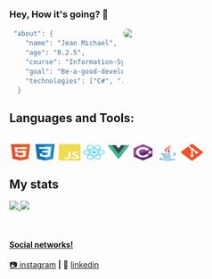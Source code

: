 ### Hey, How it's going? 👋
<div>
<img style="border-radius: 10px;" align="right" width="300" src="https://media.giphy.com/media/13UZisxBxkjPwI/giphy.gif" />

```kotlin
 "about": {
    "name": "Jean Michael",
    "age": "0.2.5",
    "course": "Information-Systems",
    "goal": "Be-a-good-developer",
    "technologies": ["C#", ".Net", "Java", "Javascript", "ReactJs", "VueJs"]
  }
```

## **Languages ​​and Tools:**  

<div style="display: inline_block"><br>
 <img align="center" alt="Jean-HTML" height="30" width="40" src="https://raw.githubusercontent.com/devicons/devicon/master/icons/html5/html5-original.svg">
 <img align="center" alt="Jean-CSS" height="30" width="40" src="https://raw.githubusercontent.com/devicons/devicon/master/icons/css3/css3-original.svg">
 <img align="center" alt="Jean-Js" height="30" width="40" src="https://raw.githubusercontent.com/devicons/devicon/master/icons/javascript/javascript-plain.svg">
 <img align="center" alt="Jean-React" height="30" width="40" src="https://raw.githubusercontent.com/devicons/devicon/master/icons/react/react-original.svg">
 <img align="center" alt="Jean-Vue" height="30" width="40" src="https://raw.githubusercontent.com/devicons/devicon/master/icons/vuejs/vuejs-original.svg">
 <img align="center" alt="Jean-Csharp" height="30" width="40" src="https://raw.githubusercontent.com/devicons/devicon/master/icons/csharp/csharp-original.svg">
 <img align="center" alt="Jean-Csharp" height="30" width="40" src="https://raw.githubusercontent.com/devicons/devicon/master/icons/java/java-original.svg">
 <img align="center" alt="Jean-Git" height="30" width="40" src="https://raw.githubusercontent.com/devicons/devicon/master/icons/git/git-original.svg">
  
</div>
 </div>

## **My stats**

<div align="initial">
  <a href="https://github.com/J3anMichael">
  <img height="180em" src="https://github-readme-stats.vercel.app/api?username=J3anMichael&show_icons=true&theme=winter&include_all_commits=true&count_private=true"/>
  <img height="180em" src="https://github-readme-stats.vercel.app/api/top-langs/?username=J3anMichael&layout=compact&langs_count=8&theme=winter"/>

   
</div>





[instagram]: https://www.instagram.com/j3an_michael/
[linkedin]: https://www.linkedin.com/in/j3anmichael/
<br>

#### Social networks!

📷 [instagram][instagram] **|** 
👔 [linkedin][linkedin]
